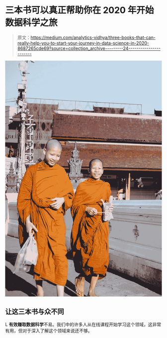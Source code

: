 # 三本书可以真正帮助你在 2020 年开始数据科学之旅

> 原文：<https://medium.com/analytics-vidhya/three-books-that-can-really-help-you-to-start-your-journey-in-data-science-in-2020-8687265cde69?source=collection_archive---------24----------------------->

![](img/d6c1c54ab75732d78eeb86d67599bbe6.png)

## 让这三本书与众不同

L **有效赚取数据科学**不易。我们中的许多人从在线课程开始学习这个领域，这非常有用，但对于深入了解这个领域来说还不够。